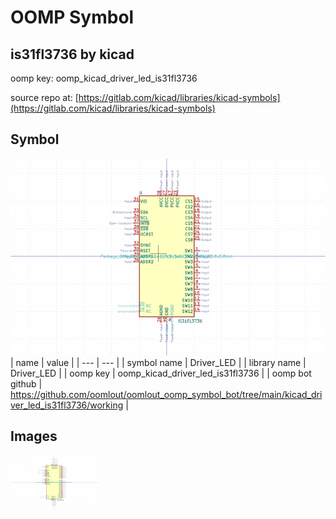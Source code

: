 # OOMP Symbol  
## is31fl3736  by kicad  
  
oomp key: oomp_kicad_driver_led_is31fl3736  
  
source repo at: [https://gitlab.com/kicad/libraries/kicad-symbols](https://gitlab.com/kicad/libraries/kicad-symbols)  
## Symbol  
  
[![working.png](working_600.png)](working.png)  
| name | value | 
| --- | --- | 
| symbol name | Driver_LED | 
| library name | Driver_LED | 
| oomp key | oomp_kicad_driver_led_is31fl3736 | 
| oomp bot github | https://github.com/oomlout/oomlout_oomp_symbol_bot/tree/main/kicad_driver_led_is31fl3736/working | 
## Images  
  
[![working.png](working_140.png)](working.png)  

